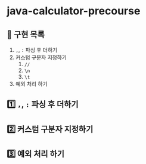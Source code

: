 # java-calculator-precourse

## 📄 구현 목록

1. `,`, `:` 파싱 후 더하기
2. 커스텀 구분자 지정하기
   1. `//`
   2. `\n`
   3. `\t`
3. 예외 처리 하기

## 1️⃣ `,`, `:` 파싱 후 더하기

## 2️⃣ 커스텀 구분자 지정하기

## 3️⃣ 예외 처리 하기